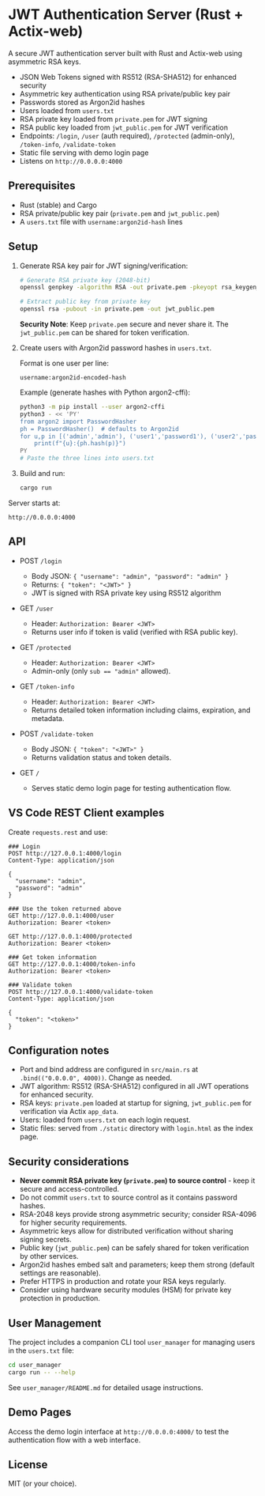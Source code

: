 # JWT Authentication Server (Rust + Actix-web)

A secure JWT authentication server built with Rust and Actix-web using asymmetric RSA keys.

- JSON Web Tokens signed with RS512 (RSA-SHA512) for enhanced security
- Asymmetric key authentication using RSA private/public key pair
- Passwords stored as Argon2id hashes
- Users loaded from `users.txt`
- RSA private key loaded from `private.pem` for JWT signing
- RSA public key loaded from `jwt_public.pem` for JWT verification
- Endpoints: `/login`, `/user` (auth required), `/protected` (admin-only), `/token-info`, `/validate-token`
- Static file serving with demo login page
- Listens on `http://0.0.0.0:4000`

## Prerequisites

- Rust (stable) and Cargo
- RSA private/public key pair (`private.pem` and `jwt_public.pem`)
- A `users.txt` file with `username:argon2id-hash` lines

## Setup

1. Generate RSA key pair for JWT signing/verification:

    ```bash
    # Generate RSA private key (2048-bit)
    openssl genpkey -algorithm RSA -out private.pem -pkeyopt rsa_keygen_bits:2048

    # Extract public key from private key
    openssl rsa -pubout -in private.pem -out jwt_public.pem
    ```

    **Security Note**: Keep `private.pem` secure and never share it. The `jwt_public.pem` can be shared for token verification.

2. Create users with Argon2id password hashes in `users.txt`.

    Format is one user per line:

    ```text
    username:argon2id-encoded-hash
    ```

    Example (generate hashes with Python argon2-cffi):

    ```bash
    python3 -m pip install --user argon2-cffi
    python3 - << 'PY'
    from argon2 import PasswordHasher
    ph = PasswordHasher()  # defaults to Argon2id
    for u,p in [('admin','admin'), ('user1','password1'), ('user2','password2')]:
        print(f"{u}:{ph.hash(p)}")
    PY
    # Paste the three lines into users.txt
    ```

3. Build and run:

    ```bash
    cargo run
    ```

Server starts at:

```text
http://0.0.0.0:4000
```

## API

- POST `/login`
  - Body JSON: `{ "username": "admin", "password": "admin" }`
  - Returns: `{ "token": "<JWT>" }`
  - JWT is signed with RSA private key using RS512 algorithm

- GET `/user`
  - Header: `Authorization: Bearer <JWT>`
  - Returns user info if token is valid (verified with RSA public key).

- GET `/protected`
  - Header: `Authorization: Bearer <JWT>`
  - Admin-only (only `sub == "admin"` allowed).

- GET `/token-info`
  - Header: `Authorization: Bearer <JWT>`
  - Returns detailed token information including claims, expiration, and metadata.

- POST `/validate-token`
  - Body JSON: `{ "token": "<JWT>" }`
  - Returns validation status and token details.

- GET `/`
  - Serves static demo login page for testing authentication flow.

## VS Code REST Client examples

Create `requests.rest` and use:

```http
### Login
POST http://127.0.0.1:4000/login
Content-Type: application/json

{
  "username": "admin",
  "password": "admin"
}

### Use the token returned above
GET http://127.0.0.1:4000/user
Authorization: Bearer <token>

GET http://127.0.0.1:4000/protected
Authorization: Bearer <token>

### Get token information
GET http://127.0.0.1:4000/token-info
Authorization: Bearer <token>

### Validate token
POST http://127.0.0.1:4000/validate-token
Content-Type: application/json

{
  "token": "<token>"
}
```

## Configuration notes

- Port and bind address are configured in `src/main.rs` at `.bind(("0.0.0.0", 4000))`. Change as needed.
- JWT algorithm: RS512 (RSA-SHA512) configured in all JWT operations for enhanced security.
- RSA keys: `private.pem` loaded at startup for signing, `jwt_public.pem` for verification via Actix `app_data`.
- Users: loaded from `users.txt` on each login request.
- Static files: served from `./static` directory with `login.html` as the index page.

## Security considerations

- **Never commit RSA private key (`private.pem`) to source control** - keep it secure and access-controlled.
- Do not commit `users.txt` to source control as it contains password hashes.
- RSA-2048 keys provide strong asymmetric security; consider RSA-4096 for higher security requirements.
- Asymmetric keys allow for distributed verification without sharing signing secrets.
- Public key (`jwt_public.pem`) can be safely shared for token verification by other services.
- Argon2id hashes embed salt and parameters; keep them strong (default settings are reasonable).
- Prefer HTTPS in production and rotate your RSA keys regularly.
- Consider using hardware security modules (HSM) for private key protection in production.

## User Management

The project includes a companion CLI tool `user_manager` for managing users in the `users.txt` file:

```bash
cd user_manager
cargo run -- --help
```

See `user_manager/README.md` for detailed usage instructions.

## Demo Pages

Access the demo login interface at `http://0.0.0.0:4000/` to test the authentication flow with a web interface.

## License

MIT (or your choice).
